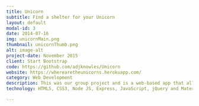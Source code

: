 ```yaml
---
title: Unicorn
subtitle: Find a shelter for your Unicorn
layout: default
modal-id: 3
date: 2014-07-16
img: unicornMain.png
thumbnail: unicornThumb.png
alt: image-alt
project-date: November 2015
client: Start Bootstrap
code: https://github.com/adjknowles/Unicorn
website: https://wherearetheunicorns.herokuapp.com/
category: Web Development
description: This was our group project and is a web-based app that allows users to find unique startups and workspaces in and around London. Using Google APIs, the user can search for places with the help of autocomplete and the results are then displayed on the map. By clicking on one of these, more information, such as website and contact details will be shown. It has a RESTful API in Node and Express.
technology: HTML5, CSS3, Node JS, Express, JavaScript, jQuery and Materialize.

---
```

